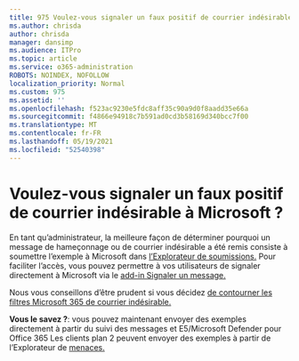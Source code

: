 ```yaml
---
title: 975 Voulez-vous signaler un faux positif de courrier indésirable à Microsoft ?
ms.author: chrisda
author: chrisda
manager: dansimp
ms.audience: ITPro
ms.topic: article
ms.service: o365-administration
ROBOTS: NOINDEX, NOFOLLOW
localization_priority: Normal
ms.custom: 975
ms.assetid: ''
ms.openlocfilehash: f523ac9230e5fdc8aff35c90a9d0f8aadd35e66a
ms.sourcegitcommit: f4866e94918c7b591ad0cd3b58169d340bcc7f00
ms.translationtype: MT
ms.contentlocale: fr-FR
ms.lasthandoff: 05/19/2021
ms.locfileid: "52540398"
---
```

# <a name="would-you-like-to-report-a-spam-false-positive-to-microsoft"></a>Voulez-vous signaler un faux positif de courrier indésirable à Microsoft ?

En tant qu’administrateur, la meilleure façon de déterminer pourquoi un message de hameçonnage ou de courrier indésirable a été remis consiste à soumettre l’exemple à Microsoft dans [l’Explorateur de soumissions.](https://protection.office.com/reportsubmission) Pour faciliter l’accès, vous pouvez permettre à vos utilisateurs de signaler directement à Microsoft via le [add-in Signaler un message.](https://appsource.microsoft.com/product/office/WA104381180?src=office&tab=Overview)

Nous vous conseillons d’être prudent si vous décidez [de contourner les filtres Microsoft 365 de courrier indésirable.](/exchange/troubleshoot/antispam/cautions-against-bypassing-spam-filters)

**Vous le savez ?**: vous pouvez [](https://protection.office.com/messagetrace) maintenant envoyer des exemples directement à partir du suivi des messages et E5/Microsoft Defender pour Office 365 Les clients plan 2 peuvent envoyer des exemples à partir de l’Explorateur de [menaces.](/microsoft-365/security/office-365-security/threat-explorer)
